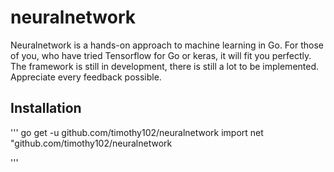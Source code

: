 # neuralnetwork

Neuralnetwork is a hands-on approach to machine learning in Go. For those of you, who have tried Tensorflow for Go or keras, it will fit you perfectly. The framework is still in development, there is still a lot to be implemented. Appreciate every feedback possible. 

## Installation
'''
go get -u github.com/timothy102/neuralnetwork
import net "github.com/timothy102/neuralnetwork 

'''
